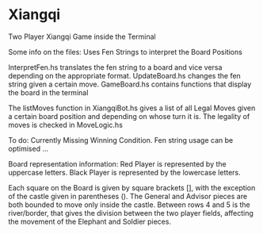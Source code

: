 # Xiangqi
Two Player Xiangqi Game inside the Terminal

Some info on the files:
Uses Fen Strings to interpret the Board Positions 

InterpretFen.hs translates the fen string to a board and vice versa
depending on the appropriate format.
UpdateBoard.hs changes the fen string given a certain move.
GameBoard.hs contains functions that display the board in the terminal

The listMoves function in XiangqiBot.hs gives a list of all Legal Moves given
a certain board position and depending on whose turn it is.
The legality of moves is checked in MoveLogic.hs


To do:
Currently Missing Winning Condition.
Fen string usage can be optimised
...


Board representation information:
Red Player is represented by the uppercase letters.
Black Player is represented by the lowercase letters.

Each square on the Board is given by square brackets [], 
with the exception of the castle given in parentheses (). The General
and Advisor pieces are both bounded to move only inside the castle.
Between rows 4 and 5 is the river/border, that gives the division 
between the two player fields, affecting the movement of the 
Elephant and Soldier pieces.
